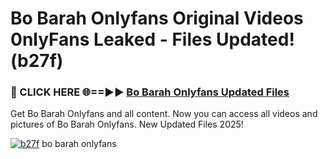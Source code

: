 # Bo Barah Onlyfans Original Videos 0nlyFans Leaked - Files Updated! (b27f)

<h3>🔴 CLICK HERE 🌐==►► <a href="https://tinyurl.com/4seja8ks" rel="nofollow">Bo Barah Onlyfans Updated Files</a></h3>

Get Bo Barah Onlyfans and all content. Now you can access all videos and pictures of Bo Barah Onlyfans. New Updated Files 2025!

[![b27f](https://i.imgur.com/EWjZXRe.gif)](https://tinyurl.com/4seja8ks)
bo barah onlyfans